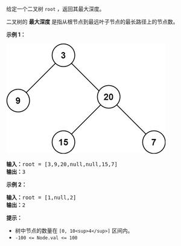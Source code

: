 给定一个二叉树 `root` ，返回其最大深度。

二叉树的 **最大深度** 是指从根节点到最远叶子节点的最长路径上的节点数。


**示例 1：**

![1743853143425](image/README/1743853143425.png)

<pre><b>输入：</b>root = [3,9,20,null,null,15,7]
<b>输出：</b>3
</pre>


**示例 2：**

<pre><b>输入：</b>root = [1,null,2]
<b>输出：</b>2
</pre>


**提示：**

* 树中节点的数量在 `[0, 10<sup>4</sup>]` 区间内。
* `-100 <= Node.val <= 100`
